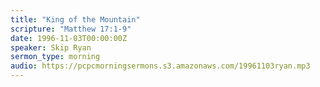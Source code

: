 ```yaml
---
title: "King of the Mountain"
scripture: "Matthew 17:1-9"
date: 1996-11-03T00:00:00Z
speaker: Skip Ryan
sermon_type: morning
audio: https://pcpcmorningsermons.s3.amazonaws.com/19961103ryan.mp3 
---
```



